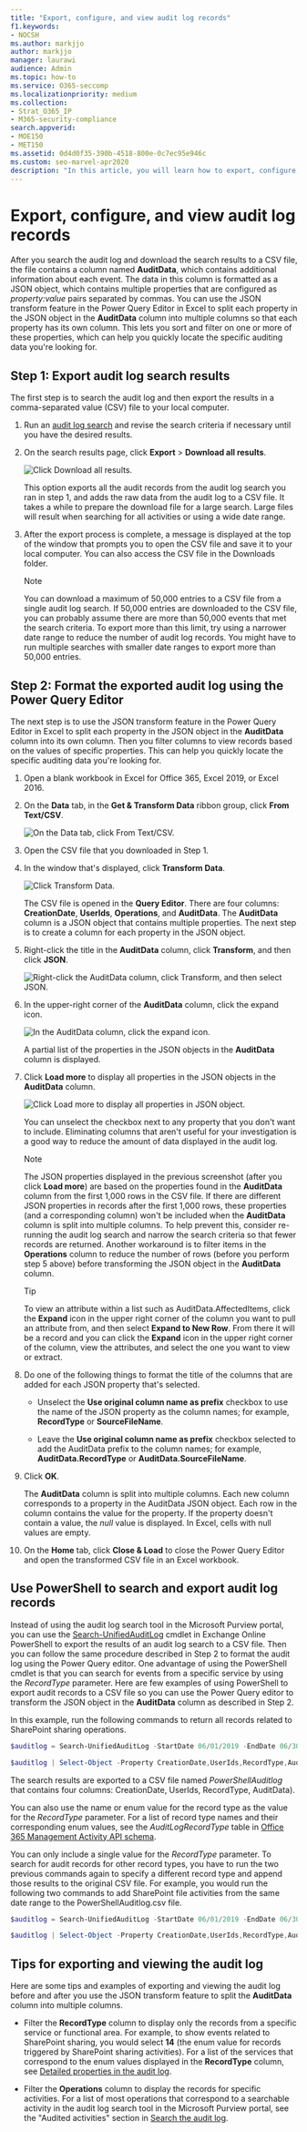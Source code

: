 ```yaml
---
title: "Export, configure, and view audit log records"
f1.keywords:
- NOCSH
ms.author: markjjo
author: markjjo
manager: laurawi
audience: Admin
ms.topic: how-to
ms.service: O365-seccomp
ms.localizationpriority: medium
ms.collection: 
- Strat_O365_IP
- M365-security-compliance
search.appverid: 
- MOE150
- MET150
ms.assetid: 0d4d0f35-390b-4518-800e-0c7ec95e946c
ms.custom: seo-marvel-apr2020
description: "In this article, you will learn how to export, configure, and view Microsoft 365 audit log records."
---
```


# Export, configure, and view audit log records

After you search the audit log and download the search results to a CSV file, the file contains a column named **AuditData**, which contains additional information about each event. The data in this column is formatted as a JSON object, which contains multiple properties that are configured as *property:value* pairs separated by commas. You can use the JSON transform feature in the Power Query Editor in Excel to split each property in the JSON object in the **AuditData** column into multiple columns so that each property has its own column. This lets you sort and filter on one or more of these properties, which can help you quickly locate the specific auditing data you're looking for.

## Step 1: Export audit log search results

The first step is to search the audit log and then export the results in a comma-separated value (CSV) file to your local computer.
  
1. Run an [audit log search](search-the-audit-log-in-security-and-compliance.md#search-the-audit-log) and revise the search criteria if necessary until you have the desired results.

2. On the search results page, click **Export** > **Download all results**.

   ![Click Download all results.](../media/ExportAuditSearchResults.png)

   This option exports all the audit records from the audit log search you ran in step 1, and adds the raw data from the audit log to a CSV file. It takes a while to prepare the download file for a large search. Large files will result when searching for all activities or using a wide date range.

3. After the export process is complete, a message is displayed at the top of the window that prompts you to open the CSV file and save it to your local computer. You can also access the CSV file in the Downloads folder.

   > [!NOTE]
   > You can download a maximum of 50,000 entries to a CSV file from a single audit log search. If 50,000 entries are downloaded to the CSV file, you can probably assume there are more than 50,000 events that met the search criteria. To export more than this limit, try using a narrower date range to reduce the number of audit log records. You might have to run multiple searches with smaller date ranges to export more than 50,000 entries.

## Step 2: Format the exported audit log using the Power Query Editor

The next step is to use the JSON transform feature in the Power Query Editor in Excel to split each property in the JSON object in the **AuditData** column into its own column. Then you filter columns to view records based on the values of specific properties. This can help you quickly locate the specific auditing data you're looking for.

1. Open a blank workbook in Excel for Office 365, Excel 2019, or Excel 2016.

2. On the **Data** tab, in the **Get & Transform Data** ribbon group, click **From Text/CSV**.

    ![On the Data tab, click From Text/CSV.](../media/JSONTransformOpenCSVFile.png)

3. Open the CSV file that you downloaded in Step 1.

4. In the window that's displayed, click **Transform Data**.

   ![Click Transform Data.](../media/JSONOpenPowerQuery.png)

   The CSV file is opened in the **Query Editor**. There are four columns: **CreationDate**, **UserIds**, **Operations**, and **AuditData**. The **AuditData** column is a JSON object that contains multiple properties. The next step is to create a column for each property in the JSON object.

5. Right-click the title in the **AuditData** column, click **Transform**, and then click **JSON**. 

   ![Right-click the AuditData column, click Transform, and then select JSON.](../media/JSONTransform.png)

6. In the upper-right corner of the **AuditData** column, click the expand icon.

   ![In the AuditData column, click the expand icon.](../media/JSONTransformExpandIcon.png)

   A partial list of the properties in the JSON objects in the **AuditData** column is displayed.

7. Click **Load more** to display all properties in the JSON objects in the **AuditData** column.

   ![Click Load more to display all properties in JSON object.](../media/JSONTransformLoadJSONProperties.png)

   You can unselect the checkbox next to any property that you don't want to include. Eliminating columns that aren't useful for your investigation is a good way to reduce the amount of data displayed in the audit log. 

   > [!NOTE]
   > The JSON properties displayed in the previous screenshot (after you click **Load more**) are based on the properties found in the **AuditData** column from the first 1,000 rows in the CSV file. If there are different JSON properties in records after the first 1,000 rows, these properties (and a corresponding column) won't be included when the **AuditData** column is split into multiple columns. To help prevent this, consider re-running the audit log search and narrow the search criteria so that fewer records are returned. Another workaround is to filter items in the **Operations** column to reduce the number of rows (before you perform step 5 above) before transforming the JSON object in the **AuditData** column.

   > [!TIP]
   > To view an attribute within a list such as AuditData.AffectedItems, click the **Expand** icon in the upper right corner of the column you want to pull an attribute from, and then select **Expand to New Row**.  From there it will be a record and you can click the **Expand** icon in the upper right corner of the column, view the attributes, and select the one you want to view or extract.

8. Do one of the following things to format the title of the columns that are added for each JSON property that's selected.

    - Unselect the **Use original column name as prefix** checkbox to use the name of the JSON property as the column names; for example, **RecordType** or **SourceFileName**.

    - Leave the **Use original column name as prefix** checkbox selected to add the AuditData prefix to the column names; for example, **AuditData.RecordType** or **AuditData.SourceFileName**.

9. Click **OK**.

    The **AuditData** column is split into multiple columns. Each new column corresponds to a property in the AuditData JSON object. Each row in the column contains the value for the property. If the property doesn't contain a value, the *null* value is displayed. In Excel, cells with null values are empty.
  
10. On the **Home** tab, click **Close & Load** to close the Power Query Editor and open the transformed CSV file in an Excel workbook.

## Use PowerShell to search and export audit log records

Instead of using the audit log search tool in the Microsoft Purview portal, you can use the [Search-UnifiedAuditLog](/powershell/module/exchange/search-unifiedauditlog) cmdlet in Exchange Online PowerShell to export the results of an audit log search to a CSV file. Then you can follow the same procedure described in Step 2 to format the audit log using the Power Query editor. One advantage of using the PowerShell cmdlet is that you can search for events from a specific service by using the *RecordType* parameter. Here are few examples of using PowerShell to export audit records to a CSV file so you can use the Power Query editor to transform the JSON object in the **AuditData** column as described in Step 2.

In this example, run the following commands to return all records related to SharePoint sharing operations.

```powershell
$auditlog = Search-UnifiedAuditLog -StartDate 06/01/2019 -EndDate 06/30/2019 -RecordType SharePointSharingOperation
```

```powershell
$auditlog | Select-Object -Property CreationDate,UserIds,RecordType,AuditData | Export-Csv -Path c:\AuditLogs\PowerShellAuditlog.csv -NoTypeInformation
```

The search results are exported to a CSV file named *PowerShellAuditlog* that contains four columns: CreationDate, UserIds, RecordType, AuditData).

You can also use the name or enum value for the record type as the value for the *RecordType* parameter. For a list of record type names and their corresponding enum values, see the *AuditLogRecordType* table in [Office 365 Management Activity API schema](/office/office-365-management-api/office-365-management-activity-api-schema#enum-auditlogrecordtype---type-edmint32).

You can only include a single value for the *RecordType* parameter. To search for audit records for other record types, you have to run the two previous commands again to specify a different record type and append those results to the original CSV file. For example, you would run the following two commands to add SharePoint file activities from the same date range to the PowerShellAuditlog.csv file.

```powershell
$auditlog = Search-UnifiedAuditLog -StartDate 06/01/2019 -EndDate 06/30/2019 -RecordType SharePointFileOperation
```

```powershell
$auditlog | Select-Object -Property CreationDate,UserIds,RecordType,AuditData | Export-Csv -Append -Path c:\AuditLogs\PowerShellAuditlog.csv -NoTypeInformation
```

## Tips for exporting and viewing the audit log

Here are some tips and examples of exporting and viewing the audit log before and after you use the JSON transform feature to split the **AuditData** column into multiple columns.

- Filter the **RecordType** column to display only the records from a specific service or functional area. For example, to show events related to SharePoint sharing, you would select **14** (the enum value for records triggered by SharePoint sharing activities). For a list of the services that correspond to the enum values displayed in the **RecordType** column, see [Detailed properties in the audit log](detailed-properties-in-the-office-365-audit-log.md).

- Filter the **Operations** column to display the records for specific activities. For a list of most operations that correspond to a searchable activity in the audit log search tool in the Microsoft Purview portal, see the "Audited activities" section in [Search the audit log](search-the-audit-log-in-security-and-compliance.md#audited-activities).
